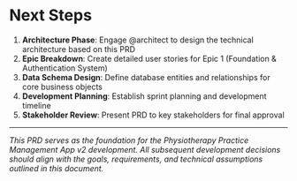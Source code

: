 # Next Steps

1. **Architecture Phase**: Engage @architect to design the technical architecture based on this PRD
2. **Epic Breakdown**: Create detailed user stories for Epic 1 (Foundation & Authentication System)
3. **Data Schema Design**: Define database entities and relationships for core business objects
4. **Development Planning**: Establish sprint planning and development timeline
5. **Stakeholder Review**: Present PRD to key stakeholders for final approval

---

*This PRD serves as the foundation for the Physiotherapy Practice Management App v2 development. All subsequent development decisions should align with the goals, requirements, and technical assumptions outlined in this document.*